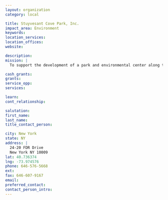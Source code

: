 ```yaml
---
layout: organization
category: local

title: Stuyvesant Cove Park, Inc.
impact_area: Environment
keywords: 
location_services: 
location_offices: 
website: 

description: 
mission: |
  To support the development of a park and environmental center along the East River which will attract people to the waterfront and provide environmental education for children and adults.

cash_grants: 
grants: 
service_opp: 
services: 

learn: 
cont_relationship: 

salutation: 
first_name: 
last_name: 
title_contact_person: 

city: New York
state: NY
address: |
  24-20 FDR Drive     
  New York NY 10009
lat: 40.736374
lng: -73.974576
phone: 646-576-5668
ext: 
fax: 646-607-9167
email: 
preferred_contact: 
contact_person_intro: 
---
```

